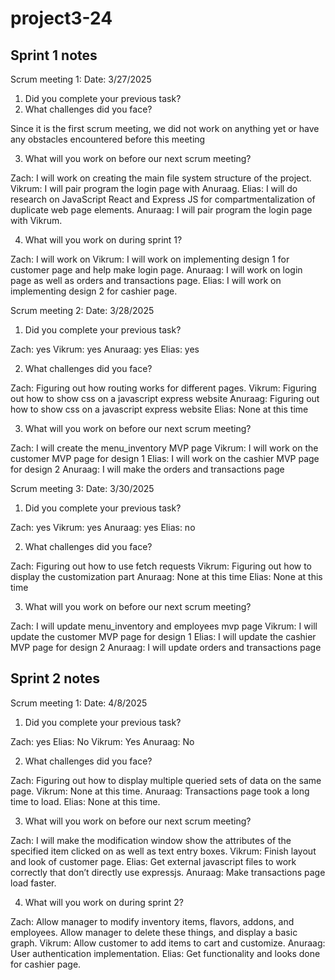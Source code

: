 # project3-24
## Sprint 1 notes
Scrum meeting 1:
Date: 3/27/2025
1.	Did you complete your previous task?
2.	What challenges did you face?

Since it is the first scrum meeting, we did not work on anything yet or have any obstacles encountered before this meeting

3.	What will you work on before our next scrum meeting?

Zach: I will work on creating the main file system structure of the project.
Vikrum: I will pair program the login page with Anuraag.
Elias: I will do research on JavaScript React and Express JS for compartmentalization of duplicate web page elements.
Anuraag: I will pair program the login page with Vikrum.

4.	What will you work on during sprint 1?

Zach: I will work on
Vikrum: I will work on implementing design 1 for customer page and help make login page.
Anuraag: I will work on login page as well as orders and transactions page.
Elias: I will work on implementing design 2 for cashier page.

Scrum meeting 2:
Date: 3/28/2025
1.	Did you complete your previous task?

Zach: yes
Vikrum: yes
Anuraag: yes
Elias: yes

2.	What challenges did you face?

Zach: Figuring out how routing works for different pages.
Vikrum: Figuring out how to show css on a javascript express website
Anuraag: Figuring out how to show css on a javascript express website
Elias: None at this time

3.	What will you work on before our next scrum meeting?

Zach: I will create the menu_inventory MVP page
Vikrum: I will work on the customer MVP page for design 1
Elias: I will work on the cashier MVP page for design 2
Anuraag: I will make the orders and transactions page

Scrum meeting 3:
Date: 3/30/2025
1.	Did you complete your previous task?

Zach: yes
Vikrum: yes
Anuraag: yes
Elias: no

2.	What challenges did you face?

Zach: Figuring out how to use fetch requests
Vikrum: Figuring out how to display the customization part
Anuraag: None at this time
Elias: None at this time

3.	What will you work on before our next scrum meeting?

Zach: I will update menu_inventory and employees mvp page
Vikrum: I will update the customer MVP page for design 1
Elias: I will update the cashier MVP page for design 2
Anuraag: I will update orders and transactions page

## Sprint 2 notes
Scrum meeting 1:
Date: 4/8/2025

1.	Did you complete your previous task?

Zach: yes
Elias: No
Vikrum: Yes
Anuraag: No

2.	What challenges did you face?

Zach: Figuring out how to display multiple queried sets of data on the same page.
Vikrum: None at this time.
Anuraag: Transactions page took a long time to load.
Elias: None at this time.

3.	What will you work on before our next scrum meeting?

Zach: I will make the modification window show the attributes of the specified item clicked on as well as text entry boxes.
Vikrum: Finish layout and look of customer page. 
Elias: Get external javascript files to work correctly that don’t directly use expressjs.
Anuraag: Make transactions page load faster.

4.	What will you work on during sprint 2?

Zach: Allow manager to modify inventory items, flavors, addons, and employees. Allow manager to delete these things, and display a basic graph.
Vikrum: Allow customer to add items to cart and customize.
Anuraag: User authentication implementation.
Elias: Get functionality and looks done for cashier page.
